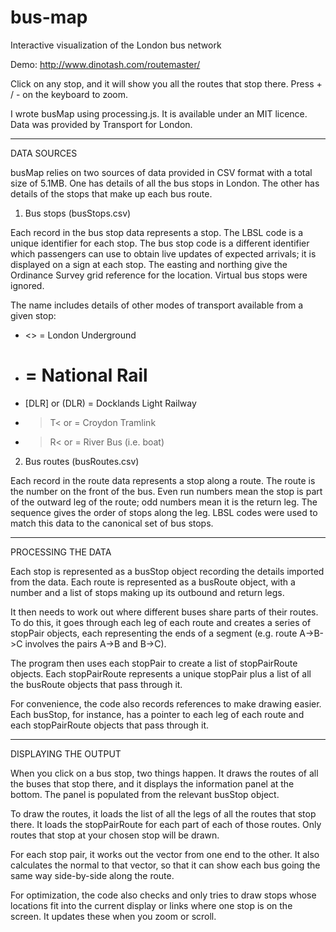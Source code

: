 # bus-map
Interactive visualization of the London bus network

Demo: http://www.dinotash.com/routemaster/

Click on any stop, and it will show you all the routes that stop there. Press + / - on the keyboard to zoom.

I wrote busMap using processing.js. It is available under an MIT licence. Data was provided by Transport for London.

----

DATA SOURCES

busMap relies on two sources of data provided in CSV format with a total size of 5.1MB. One has details of all the bus stops in London. The other has details of the stops that make up each bus route.

1) Bus stops (busStops.csv)

Each record in the bus stop data represents a stop. The LBSL code is a unique identifier for each stop. The bus stop code is a different identifier which passengers can use to obtain live updates of expected arrivals; it is displayed on a sign at each stop. The easting and northing give the Ordinance Survey grid reference for the location. Virtual bus stops were ignored.

The name includes details of other modes of transport available from a given stop:
 - <> = London Underground
 - # = National Rail
 - [DLR] or (DLR) = Docklands Light Railway
 - >T< or <T> = Croydon Tramlink
 - >R< or <R> = River Bus (i.e. boat)

2) Bus routes (busRoutes.csv)

Each record in the route data represents a stop along a route. The route is the number on the front of the bus. Even run numbers mean the stop is part of the outward leg of the route; odd numbers mean it is the return leg. The sequence gives the order of stops along the leg. LBSL codes were used to match this data to the canonical set of bus stops.

----

PROCESSING THE DATA

Each stop is represented as a busStop object recording the details imported from the data. Each route is represented as a busRoute object, with a number and a list of stops making up its outbound and return legs.

It then needs to work out where different buses share parts of their routes. To do this, it goes through each leg of each route and creates a series of stopPair objects, each representing the ends of a segment (e.g. route A->B->C involves the pairs A->B and B->C).

The program then uses each stopPair to create a list of stopPairRoute objects. Each stopPairRoute represents a unique stopPair plus a list of all the busRoute objects that pass through it.

For convenience, the code also records references to make drawing easier. Each busStop, for instance, has a pointer to each leg of each route and each stopPairRoute objects that pass through it.

----

DISPLAYING THE OUTPUT

When you click on a bus stop, two things happen. It draws the routes of all the buses that stop there, and it displays the information panel at the bottom. The panel is populated from the relevant busStop object.

To draw the routes, it loads the list of all the legs of all the routes that stop there. It loads the stopPairRoute for each part of each of those routes. Only routes that stop at your chosen stop will be drawn.

For each stop pair, it works out the vector from one end to the other. It also calculates the normal to that vector, so that it can show each bus going the same way side-by-side along the route.

For optimization, the code also checks and only tries to draw stops whose locations fit into the current display or links where one stop is on the screen. It updates these when you zoom or scroll.
